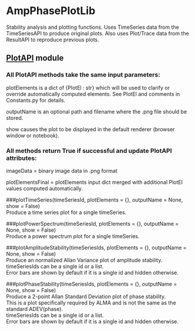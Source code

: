 # AmpPhasePlotLib

Stability analysis and plotting functions.
Uses TimeSeries data from the TimeSeriesAPI to produce original plots.
Also uses Plot/Trace data from the ResultAPI to reproduce previous plots.

## [PlotAPI](PlotAPI.py) module

### All PlotAPI methods take the same input parameters:

plotElements is a dict of {PlotEl : str} which will be used to clarify or override automatically computed elements.
See PlotEl and comments in Constants.py for details.

outputName is an optional path and filename where the .png file should be stored.

show causes the plot to be displayed in the default renderer (browser window or notebook).

### All methods return True if successful and update PlotAPI attributes:

imageData = binary image data in .png format

plotElementsFinal = plotElements input dict merged with additional PlotEl values computed automatically.


###plotTimeSeries(timeSeriesId, plotElements = {}, outputName = None, show = False)  
Produce a time series plot for a single timeSeries.

###plotPowerSpectrum(timeSeriesId, plotElements = {}, outputName = None, show = False)  
Produce a power spectrum plot for a single timeSeries.

###plotAmplitudeStability(timeSeriesIds, plotElements = {}, outputName = None, show = False)  
Produce an normalized Allan Variance plot of amplitude stability.  
timeSeriesIds can be a single id or a list.  
Error bars are shown by default if it is a single id and hidden otherwise.  

###plotPhaseStability(timeSeriesIds, plotElements = {}, outputName = None, show = False)  
Produce a 2-point Allan Standard Deviation plot of phase stability.  
This is a plot specifically required by ALMA and is not the same as the standard ADEV(phase).  
timeSeriesIds can be a single id or a list.  
Error bars are shown by default if it is a single id and hidden otherwise.  
